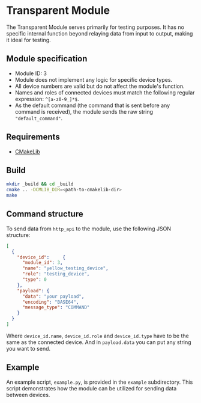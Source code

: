 # Transparent Module

The Transparent Module serves primarily for testing purposes. It has no specific internal function beyond relaying data from input to output, making it ideal for testing.

## Module specification

- Module ID: 3
- Module does not implement any logic for specific device types.
- All device numbers are valid but do not affect the module's function.
- Names and roles of connected devices must match the following regular expression: `^[a-z0-9_]*$`.
- As the default command (the command that is sent before any command is received), the module sends the raw string `"default_command"`.

## Requirements

- [CMakeLib](https://github.com/cmakelib/cmakelib)

## Build

```bash
mkdir _build && cd _build
cmake .. -DCMLIB_DIR=<path-to-cmakelib-dir>
make
```

## Command structure

To send data from `http_api` to the module, use the following JSON structure:

```json
[
  {
    "device_id":     {
      "module_id": 3,
      "name": "yellow_testing_device",
      "role": "testing_device",
      "type": 0
    },
    "payload": {
      "data": "your payload",
      "encoding": "BASE64",
      "message_type": "COMMAND"
    }
  }
]
```

Where `device_id.name`, `device_id.role` and `device_id.type` have to be the same as the connected device.
And in `payload.data` you can put any string you want to send.

## Example

An example script, `example.py`, is provided in the `example` subdirectory. This script demonstrates how the module can be utilized for sending data between devices.

